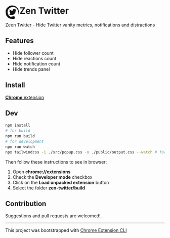# <img src="public/icons/icon_48.png" width="45" align="left"> Zen Twitter

Zeen Twitter - Hide Twitter vanity metrics, notifications and distractions

## Features

- Hide follower count
- Hide reactions count
- Hide notification count
- Hide trends panel

## Install

[**Chrome** extension]() <!-- TODO: Add chrome extension link inside parenthesis -->

## Dev

```sh
npm install
# for build
npm run build 
# for development
npm run watch 
npx tailwindcss -i ./src/popup.css -o ./public/output.css --watch # for build tailwindcss 
```

Then follow these instructions to see in browser:
1. Open **chrome://extensions**
2. Check the **Developer mode** checkbox
3. Click on the **Load unpacked extension** button
4. Select the folder **zen-twitter/build**

## Contribution

Suggestions and pull requests are welcomed!.

---

This project was bootstrapped with [Chrome Extension CLI](https://github.com/dutiyesh/chrome-extension-cli)


